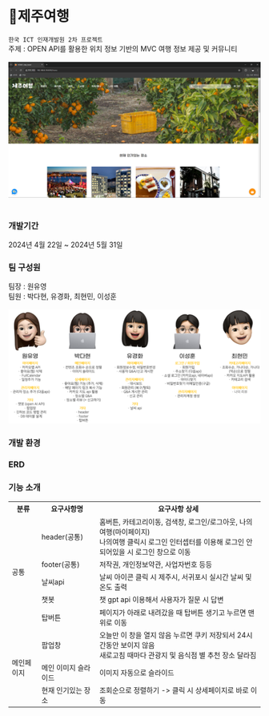 # :tangerine:제주여행
`한국 ICT 인재개발원 2차 프로젝트`<br>
주제 : OPEN API를 활용한 위치 정보 기반의 MVC 여행 정보 제공 및 커뮤니티<br><br>
![메인페이지](https://github.com/o0oiiiiing/ICT_project02/blob/main/%EB%A9%94%EC%9D%B8%ED%8E%98%EC%9D%B4%EC%A7%80.png)<br>
<br>

### 개발기간
2024년 4월 22일 ~ 2024년 5월 31일

### 팀 구성원
팀장 : 원유영<br>
팀원 : 박다현, 유경화, 최현민, 이성훈<br><br>
![팀 구성원](https://github.com/o0oiiiiing/ICT_project02/blob/main/%ED%8C%80%20%EA%B5%AC%EC%84%B1%EC%9B%90.png)

### 개발 환경

### ERD

### 기능 소개
<table>
  <tr>
    <th>분류</th>
    <th>요구사항명</th>
    <th>요구사항 상세</th>
  </tr>
  <tr>
    <td rowspan="5">공통</td>
    <td>header(공통)</td>
    <td>홈버튼, 카테고리이동, 검색창, 로그인/로그아웃, 나의여행(마이페이지)<br>나의여행 클릭시 로그인 인터셉터를 이용해 로그인 안되어있을 시 로그인 창으로 이동</td>
  </tr>
  <tr>
    <td>footer(공통)</td>
    <td>저작권, 개인정보약관, 사업자번호 등등</td>
  </tr>
  <tr>
    <td>날씨api</td>
    <td>날씨 아이콘 클릭 시 제주시, 서귀포시 실시간 날씨 및 온도 출력</td>
  </tr>
  <tr>
    <td>챗봇</td>
    <td>챗 gpt api 이용해서 사용자가 질문 시 답변</td>
  </tr>
  <tr>
    <td>탑버튼</td>
    <td>페이지가 아래로 내려갔을 때 탑버튼 생기고 누르면 맨 위로 이동</td>
  </tr>
  <tr> 
    <td rowspan="3">메인페이지</td>
    <td>팝업창</td>
    <td>오늘만 이 창을 열지 않음 누르면 쿠키 저장되서 24시간동안 보이지 않음<br>새로고침 때마다 관광지 및 음식점 별 추천 장소 달라짐</td>
  </tr>
  <tr>
    <td>메인 이미지 슬라이드</td>
    <td>이미지 자동으로 슬라이드</td>
  </tr>
  <tr>
    <td>현재 인기있는 장소</td>
    <td>조회순으로 정렬하기 -> 클릭 시 상세페이지로 바로 이동</td>
  </tr>
  
</table>





